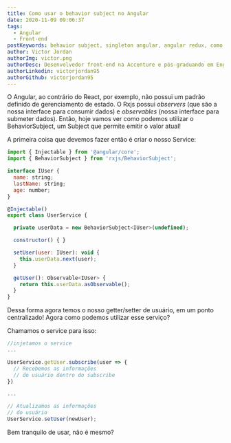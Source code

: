 ```yaml
---
title: Como usar o behavior subject no Angular
date: 2020-11-09 09:06:37
tags:
  - Angular
  - Front-end
postKeywords: behavior subject, singleton angular, angular redux, como usar behavior, como compartilhar dado angular, angular service, angular tips, dicas angular, front-end, angular, javascript
author: Victor Jordan
authorImg: victor.png
authorDesc: Desenvolvedor front-end na Accenture e pós-graduando em Engenharia de Software pela PUC-MG e formado em Banco de Dados pela Fatec, apaixonado por usabilidade, performance e UX!
authorLinkedin: victorjordan95
authorGithub: victorjordan95
---
```


O Angular, ao contrário do React, por exemplo, não possui um padrão definido de gerenciamento de estado.
O Rxjs possui _observers_ (que são a nossa interface para consumir dados) e _observables_ (nossa interface para submeter dados).
Então, hoje vamos ver como podemos utilizar o BehaviorSubject, um Subject que permite emitir o valor atual!

<!-- more -->

A primeira coisa que devemos fazer então é criar o nosso Service:

```javascript
import { Injectable } from '@angular/core';
import { BehaviorSubject } from 'rxjs/BehaviorSubject';

interface IUser {
  name: string;
  lastName: string;
  age: number;
}

@Injectable()
export class UserService {

  private userData = new BehaviorSubject<IUser>(undefined);

  constructor() { }

  setUser(user: IUser): void {
    this.userData.next(user);
  }

  getUser(): Observable<IUser> {
    return this.userData.asObservable();
  }
}
```

Dessa forma agora temos o nosso getter/setter de usuário, em um ponto centralizado!
Agora como podemos utilizar esse serviço?

Chamamos o service para isso:

```javascript
//injetamos o service
...

UserService.getUser.subscribe(user => {
  // Recebemos as informações
  // do usuário dentro do subscribe
})

...

// Atualizamos as informações
// do usuário
UserService.setUser(newUser);
```

Bem tranquilo de usar, não é mesmo?
